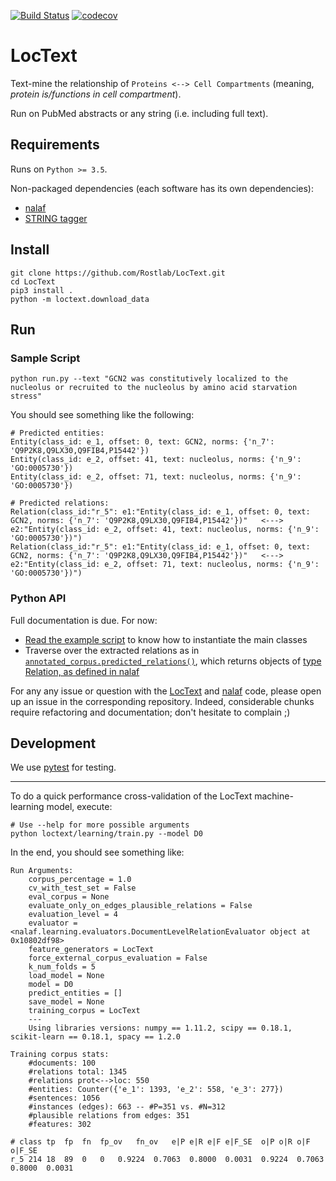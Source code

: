 [![Build Status](https://travis-ci.org/Rostlab/LocText.svg?branch=develop)](https://travis-ci.org/Rostlab/LocText)
[![codecov](https://codecov.io/gh/Rostlab/LocText/branch/develop/graph/badge.svg)](https://codecov.io/gh/Rostlab/LocText)

# LocText

Text-mine the relationship of `Proteins <--> Cell Compartments` (meaning, _protein is/functions in cell compartment_).

Run on PubMed abstracts or any string (i.e. including full text).

## Requirements

Runs on `Python >= 3.5`.

Non-packaged dependencies (each software has its own dependencies):

* [nalaf](https://github.com/Rostlab/nalaf)
* [STRING tagger](https://github.com/juanmirocks/STRING-tagger-server)


## Install

```shell
git clone https://github.com/Rostlab/LocText.git
cd LocText
pip3 install .
python -m loctext.download_data
```


## Run


### Sample Script


```shell
python run.py --text "GCN2 was constitutively localized to the nucleolus or recruited to the nucleolus by amino acid starvation stress"
```

You should see something like the following:

```shell
# Predicted entities:
Entity(class_id: e_1, offset: 0, text: GCN2, norms: {'n_7': 'Q9P2K8,Q9LX30,Q9FIB4,P15442'})
Entity(class_id: e_2, offset: 41, text: nucleolus, norms: {'n_9': 'GO:0005730'})
Entity(class_id: e_2, offset: 71, text: nucleolus, norms: {'n_9': 'GO:0005730'})

# Predicted relations:
Relation(class_id:"r_5": e1:"Entity(class_id: e_1, offset: 0, text: GCN2, norms: {'n_7': 'Q9P2K8,Q9LX30,Q9FIB4,P15442'})"   <--->   e2:"Entity(class_id: e_2, offset: 41, text: nucleolus, norms: {'n_9': 'GO:0005730'})")
Relation(class_id:"r_5": e1:"Entity(class_id: e_1, offset: 0, text: GCN2, norms: {'n_7': 'Q9P2K8,Q9LX30,Q9FIB4,P15442'})"   <--->   e2:"Entity(class_id: e_2, offset: 71, text: nucleolus, norms: {'n_9': 'GO:0005730'})")
```

### Python API

Full documentation is due. For now:

* [Read the example script](run.py) to know how to instantiate the main classes
* Traverse over the extracted relations as in [`annotated_corpus.predicted_relations()`](https://github.com/Rostlab/nalaf/blob/develop/nalaf/structures/data.py#L104), which returns objects of [type Relation, as defined in nalaf](https://github.com/Rostlab/nalaf/blob/develop/nalaf/structures/data.py)


For any any issue or question with the [LocText](https://github.com/Rostlab/LocText) and [nalaf](https://github.com/Rostlab/nalaf) code, please open up an issue in the corresponding repository. Indeed, considerable chunks require refactoring and documentation; don't hesitate to complain ;)


## Development

We use [pytest](https://docs.pytest.org/) for testing.

---

To do a quick performance cross-validation of the LocText machine-learning model, execute:

```shell
# Use --help for more possible arguments
python loctext/learning/train.py --model D0
```

In the end, you should see something like:

```shell
Run Arguments:
	corpus_percentage = 1.0
	cv_with_test_set = False
	eval_corpus = None
	evaluate_only_on_edges_plausible_relations = False
	evaluation_level = 4
	evaluator = <nalaf.learning.evaluators.DocumentLevelRelationEvaluator object at 0x10802df98>
	feature_generators = LocText
	force_external_corpus_evaluation = False
	k_num_folds = 5
	load_model = None
	model = D0
	predict_entities = []
	save_model = None
	training_corpus = LocText
	---
	Using libraries versions: numpy == 1.11.2, scipy == 0.18.1, scikit-learn == 0.18.1, spacy == 1.2.0

Training corpus stats:
	#documents: 100
	#relations total: 1345
	#relations prot<-->loc: 550
	#entities: Counter({'e_1': 1393, 'e_2': 558, 'e_3': 277})
	#sentences: 1056
	#instances (edges): 663 -- #P=351 vs. #N=312
	#plausible relations from edges: 351
	#features: 302

# class	tp	fp	fn	fp_ov	fn_ov	e|P	e|R	e|F	e|F_SE	o|P	o|R	o|F	o|F_SE
r_5	214	18	89	0	0	0.9224	0.7063	0.8000	0.0031	0.9224	0.7063	0.8000	0.0031
```
